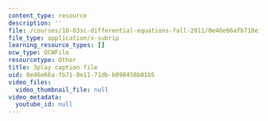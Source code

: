 ```yaml
---
content_type: resource
description: ''
file: /courses/18-03sc-differential-equations-fall-2011/0e46e66afb718e1171dbb098458b01b5_sn3orkHWqUQ.srt
file_type: application/x-subrip
learning_resource_types: []
ocw_type: OCWFile
resourcetype: Other
title: 3play caption file
uid: 0e46e66a-fb71-8e11-71db-b098458b01b5
video_files:
  video_thumbnail_file: null
video_metadata:
  youtube_id: null
---
```

